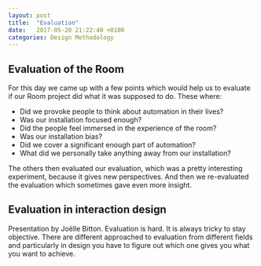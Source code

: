 ```yaml
---
layout: post
title:  "Evaluation"
date:   2017-05-20 21:22:40 +0100
categories: Design Methodology
---
```

## Evaluation of the Room ##
For this day we came up with a few points which would help us to evaluate if our Room project did what it was supposed to do. These where:
- Did we provoke people to think about automation in their lives?
- Was our installation focused enough?
- Did the people feel immersed in the experience of the room?
- Was our installation bias?
- Did we cover a significant enough part of automation?
- What did we personally take anything away from our installation?

The others then evaluated our evaluation, which was a pretty interesting experiment, because it gives new perspectives. And then we re-evaluated the evaluation which sometimes gave even more insight.


## Evaluation in interaction design ##
Presentation by Joëlle Bitton.
Evaluation is hard. It is always tricky to stay objective. There are different approached to evaluation from different fields and particularly in design you have to figure out which one gives you what you want to achieve.
